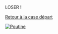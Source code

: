 LOSER !



<a href="https://github.com/gavet92/LABY/blob/main/index.md">Retour à la case départ</a><br>

<a href="https://github.com/gavet92/LABY/blob/main/index.md"><img src="https://user-images.githubusercontent.com/115066388/198216280-97a0bf07-502d-4208-9455-69a6684d6ad3.png" alt="Poutine" /></a>


